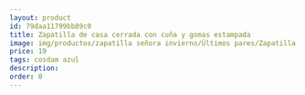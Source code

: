 ```yaml
---
layout: product
id: 79daa11799bb89c0
title: Zapatilla de casa cerrada con cuña y gomas estampada
image: img/productos/zapatilla señora invierno/Últimos pares/Zapatilla de casa cerrada con cuña y gomas estampada=19=cosdam azul .webp
price: 19
tags: cosdam azul 
description: 
order: 0
---
```

